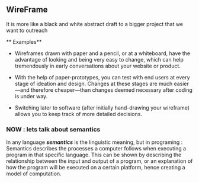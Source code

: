 ## **WireFrame**
It is more like a black and white abstract draft to a bigger project that we want to outreach

** Examples**

* Wireframes drawn with paper and a pencil, or at a whiteboard, have the advantage of looking and being very easy to change, which can help tremendously in early conversations about your website or product.

*  With the help of paper-prototypes, you can test with end  users at every stage of ideation and design. Changes at these stages are much easier—and therefore cheaper—than changes deemed necessary after coding is under way.

* Switching later to software (after initially hand-drawing your wireframe) allows you to keep track of more detailed decisions.

### NOW : lets talk about semantics

In any language ***semantics*** is the linguistic meaning, but in programing : Semantics describes the processes a computer follows when executing a program in that specific language. This can be shown by describing the relationship between the input and output of a program, or an explanation of how the program will be executed on a certain platform, hence creating a model of computation.